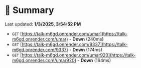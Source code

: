 # 📖 Summary
Last updated: **1/3/2025, 3:54:52 PM**

- `GET` [https://talk-m6gd.onrender.com/umar](https://talk-m6gd.onrender.com/umar) - **Down** (240ms)
- `GET` [https://talk-m6gd.onrender.com/9337](https://talk-m6gd.onrender.com/9337) - **Down** (174ms)
- `GET` [https://talk-m6gd.onrender.com/umar920](https://talk-m6gd.onrender.com/umar920) - **Down** (164ms)
